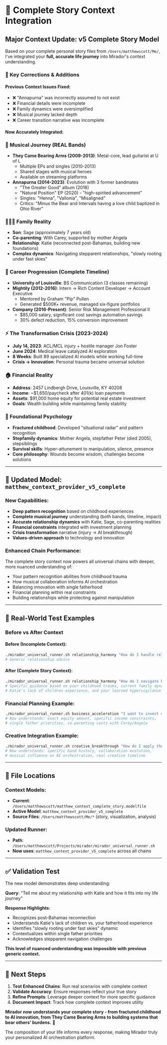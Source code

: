 # 🎯 Complete Story Context Integration

## Major Context Update: v5 Complete Story Model

Based on your complete personal story files from `/Users/matthewscott/Me/`, I've integrated your **full, accurate life journey** into Mirador's context understanding.

### 🔄 Key Corrections & Additions

#### **Previous Context Issues Fixed:**
- ❌ "Annapurna" was incorrectly assumed to not exist  
- ❌ Financial details were incomplete
- ❌ Family dynamics were oversimplified
- ❌ Musical journey lacked depth
- ❌ Career transition narrative was incomplete

#### **Now Accurately Integrated:**

### **🎵 Musical Journey (REAL Bands)**
- **They Came Bearing Arms (2009-2013)**: Metal-core, lead guitarist at U of L
  - Multiple EPs and singles (2010-2013)
  - Shared stages with musical heroes
  - Available on streaming platforms
- **Annapurna (2014-2023)**: Evolution with 3 former bandmates
  - "The Greater Good" album (2018)
  - "Natural Position" EP (2020) - "high-spirited advancement"
  - Singles: "Henna", "Vallonia", "Misaligned"
  - Critics: "Minus the Bear and Intervals having a love child baptized in Ohio River"

### **👨‍👩‍👧 Family Reality**
- **Son**: Sage (approximately 7 years old)
- **Co-parenting**: With Carey, supported by mother Angela
- **Relationship**: Katie (reconnected post-Bahamas, building new foundations)
- **Complex dynamics**: Navigating stepparent relationships, "slowly rooting under fast skies"

### **💼 Career Progression (Complete Timeline)**
- **University of Louisville**: BS Communication (3 classes remaining)
- **Mightily (2012-2016)**: Intern → Rich Content Developer → Account Executive
  - Mentored by Graham "Pip" Pullen
  - Generated $500K+ revenue, managed six-figure portfolios
- **Company (2016-Present)**: Senior Risk Management Professional II
  - $85,000 salary, significant cost savings automation savings
  - 30% defect reduction, 15% conversion improvement

### **⚡ The Transformation Crisis (2023-2024)**
- **July 14, 2023**: ACL/MCL injury + hostile manager Jon Foster
- **June 2024**: Medical leave catalyzed AI exploration
- **8 Weeks**: Built 89 specialized AI models while working full-time
- **Crisis → Innovation**: Personal trauma became universal solution

### **🏠 Financial Reality**
- **Address**: 2457 Lindbergh Drive, Louisville, KY 40208
- **Income**: ~$1,650/paycheck after 401(k) loan payments
- **Assets**: $91,000 home equity for potential real estate investment
- **Goals**: Wealth building while maintaining family stability

### **🧠 Foundational Psychology**
- **Fractured childhood**: Developed "situational radar" and pattern recognition
- **Stepfamily dynamics**: Mother Angela, stepfather Peter (died 2005), stepsiblings
- **Survival skills**: Hyper-attunement to manipulation, silence, presence
- **Core philosophy**: Wounds become wisdom, challenges become solutions

---

## 🚀 Updated Model: `matthew_context_provider_v5_complete`

### **New Capabilities:**
- **Deep pattern recognition** based on childhood experiences
- **Complete musical journey** understanding (both bands, timeline, impact)
- **Accurate relationship dynamics** with Katie, Sage, co-parenting realities
- **Financial constraints** integrated with investment planning
- **Crisis transformation** narrative (injury → AI breakthrough)
- **Values-driven approach** to technology and innovation

### **Enhanced Chain Performance:**
The complete story context now powers all universal chains with deeper, more nuanced understanding of:
- Your pattern recognition abilities from childhood trauma
- How musical collaboration informs AI orchestration
- Balancing innovation with single fatherhood
- Financial planning within real constraints
- Building relationships while protecting against manipulation

---

## 🎯 Real-World Test Examples

### **Before vs After Context**

#### **Before** (Incomplete Context):
```bash
./mirador_universal_runner.sh relationship_harmony "How do I handle relationship challenges?"
# Generic relationship advice
```

#### **After** (Complete Story Context):
```bash
./mirador_universal_runner.sh relationship_harmony "How do I navigate building a relationship with Katie while ensuring Sage feels secure and my pattern recognition doesn't sabotage trust?"
# Specific guidance based on your childhood trauma, current family dynamics, 
# Katie's lack of children experience, and your learned hypervigilance
```

### **Financial Planning Example:**
```bash
./mirador_universal_runner.sh business_acceleration "I want to invest my $91K home equity but I have 401k loans reducing my take-home to $1,650. How do I build wealth while ensuring Sage has stability?"
# Now understands: exact equity amount, specific income constraints, 
# single father priorities, co-parenting costs with Carey/Angela
```

### **Creative Integration Example:**
```bash
./mirador_universal_runner.sh creative_breakthrough "How do I apply the collaborative patterns I learned from Annapurna's 9-year run to scaling Mirador as a business framework?"
# Now understands: specific band history, collaboration evolution,
# musical influence on AI orchestration, real creative timeline
```

---

## 📁 File Locations

### **Context Models:**
- **Current**: `/Users/matthewscott/matthew_context_complete_story.modelfile`
- **Active Model**: `matthew_context_provider_v5_complete`
- **Source Files**: `/Users/matthewscott/Me/*` (story, visualization, analysis)

### **Updated Runner:**
- **Path**: `/Users/matthewscott/Projects/mirador/mirador_universal_runner.sh`
- **Now uses**: `matthew_context_provider_v5_complete` across all chains

---

## ✅ Validation Test

The new model demonstrates deep understanding:

**Query**: "Tell me about my relationship with Katie and how it fits into my life journey"

**Response Highlights**:
- Recognizes post-Bahamas reconnection
- Understands Katie's lack of children vs. your fatherhood experience  
- Identifies "slowly rooting under fast skies" dynamic
- Contextualizes within single father priorities
- Acknowledges stepparent navigation challenges

**This level of nuanced understanding was impossible with previous generic context.**

---

## 🎯 Next Steps

1. **Test Enhanced Chains**: Run real scenarios with complete context
2. **Validate Accuracy**: Ensure responses reflect your true story
3. **Refine Prompts**: Leverage deeper context for more specific guidance
4. **Document Impact**: Track how complete context improves utility

**Mirador now understands your complete story - from fractured childhood to AI innovation, from They Came Bearing Arms to building systems that bear others' burdens.** 🚀

The composition of your life informs every response, making Mirador truly your personalized AI orchestration platform.